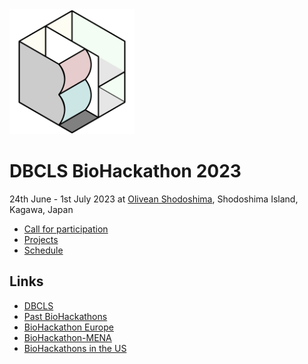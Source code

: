 <img src="./images/bh23-logo.png" width="200">

# DBCLS BioHackathon 2023

24th June - 1st July 2023 at [Olivean Shodoshima](https://olivean.com/), Shodoshima Island, Kagawa, Japan

- [Call for participation](/call)
- [Projects](/projects)
- [Schedule](/schedule)

<!--
## Goals

DBCLS BioHackathon

## History of BioHackathon

A long time ago in a galaxy far, far away..
 -->

## Links

- [DBCLS](https://dbcls.rois.ac.jp/)
- [Past BioHackathons](http://biohackathon.org/)
- [BioHackathon Europe](https://biohackathon-europe.org/)
- [BioHackathon-MENA](https://github.com/biohackathon-mena)
- [BioHackathons in the US](https://biohackathons.github.io/)
